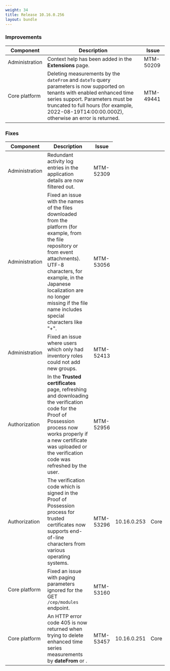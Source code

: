```yaml
---
weight: 34
title: Release 10.16.0.256
layout: bundle
---
```


<!--10.16.0.215-10.16.0.256-->

### Improvements

<div><table ><colgroup>
<col style="width: 15%;"><col style="width: 70%;"><col style="width: 15%;"></colgroup>
<thead><tr>
<th>
Component</th>
<th>
Description</th>
<th>
Issue</th>
</tr>
</thead><tbody>

<tr>
<td>Administration</td>
<td>Context help has been added in the <b>Extensions</b> page.</td>
<td>MTM-50209</td>
</tr>

<tr>
<td>Core platform</td>
<td>Deleting measurements by the <code>dateFrom</code> and <code>dateTo</code> query parameters is now supported on tenants with enabled enhanced time series support. Parameters must be truncated to full hours (for example, 2022-08-19T14:00:00.000Z), otherwise an error is returned.</td>
<td>MTM-49441</td>
</tr>


</tbody></table></div>

### Fixes

<div><table ><colgroup>
<col style="width: 15%;"><col style="width: 70%;"><col style="width: 15%;"></colgroup>
<thead><tr>
<th>
Component</th>
<th>
Description</th>
<th>
Issue</th>
</tr>
</thead><tbody>

<tr>
<td>Administration</td>
<td>Redundant activity log entries in the application details are now filtered out.</td>
<td>MTM-52309</td>
</tr>

<tr>
<td>Administration</td>
<td>Fixed an issue with the names of the files downloaded from the platform (for example, from the file repository or from event attachments). UTF-8 characters, for example, in the Japanese localization are no longer missing if the file name includes special characters like "+".</td>
<td>MTM-53056</td>
</tr>

<tr>
<td>Administration</td>
<td>Fixed an issue where users which only had inventory roles could not add new groups.</td>
<td>MTM-52413</td>
</tr>

<tr>
<td>Authorization</td>
<td>In the <b>Trusted certificates</b> page, refreshing and downloading the verification code for the Proof of Possession process now works properly if a new certificate was uploaded or the verification code was refreshed by the user.</td>
<td>MTM-52956</td>
</tr>

<tr>
<td>Authorization</td>
<td>The verification code which is signed in the Proof of Possession process for trusted certificates now supports end-of-line characters from various operating systems.</td>

<td>MTM-53296</td>
<td>10.16.0.253</td>
<td>Core</td>
</tr>

<tr>
<td>Core platform</td>
<td>Fixed an issue with paging parameters ignored for the GET <code>/cep/modules</code> endpoint.</td>
<td>MTM-53160</td>
</tr>

<tr>
<td>Core platform</td>
<td>An HTTP error code 405 is now returned when trying to delete enhanced time series measurements by <b>dateFrom</b> or <b<dateTo</b>.</td>
<td>MTM-53457</td>
<td>10.16.0.251</td>
<td>Core</td>
</tr>

</tbody></table></div>
